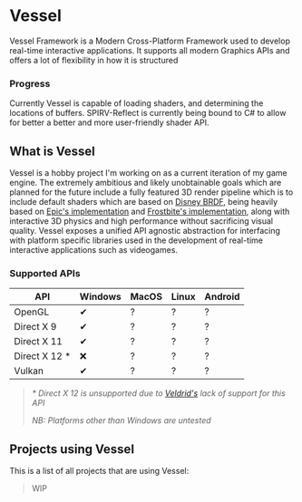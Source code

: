 # Vessel

Vessel Framework is a Modern Cross-Platform Framework used to develop real-time interactive applications. It supports all modern Graphics APIs and offers a lot of flexibility in how it is structured

### Progress

Currently Vessel is capable of loading shaders, and determining the locations of buffers. SPIRV-Reflect is currently being bound to C# to allow for better a better and more user-friendly shader API.

## What is Vessel
Vessel is a hobby project I'm working on as a current iteration of my game engine. The extremely ambitious and likely unobtainable goals which are planned for the future include a fully featured 3D render pipeline which is to include default shaders which are based on [Disney BRDF](https://blog.selfshadow.com/publications/s2012-shading-course/burley/s2012_pbs_disney_brdf_notes_v3.pdf), being heavily based on [Epic's implementation](https://de45xmedrsdbp.cloudfront.net/Resources/files/2013SiggraphPresentationsNotes-26915738.pdf) and [Frostbite's implementation](https://seblagarde.files.wordpress.com/2015/07/course_notes_moving_frostbite_to_pbr_v32.pdf), along with interactive 3D physics and high performance without sacrificing visual quality.
Vessel exposes a unified API agnostic abstraction for interfacing with platform specific libraries used in the development of real-time interactive applications such as videogames.

### Supported APIs

| API           | Windows | MacOS | Linux | Android |
| ------------- | ------- | ----- | ----- | ------- |
| OpenGL        | ✔       | ?     | ?     | ?       |
| Direct X 9    | ✔       | ?     | ?     | ?       |
| Direct X 11   | ✔       | ?     | ?     | ?       |
| Direct X 12 * | ❌       | ?     | ?     | ?       |
| Vulkan        | ✔       | ?     | ?     | ?       |

> *\* Direct X 12 is unsupported due to [Veldrid's](https://www.github.com/mellinoe/veldrid) lack of support for this API*
>
> *NB: Platforms other than Windows are untested*

## Projects using Vessel

This is a list of all projects that are using Vessel:

> WIP